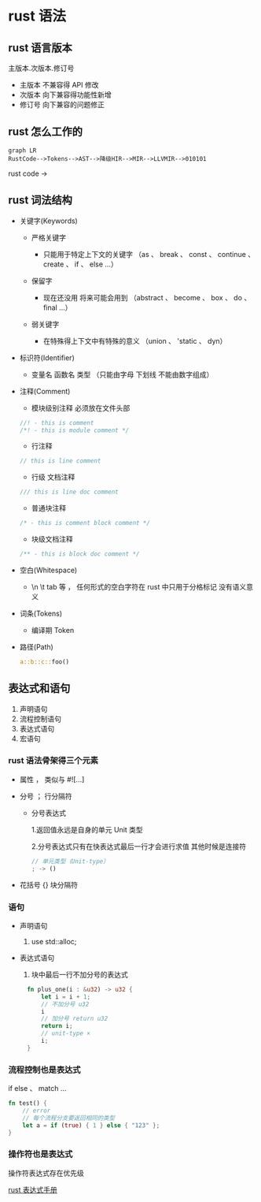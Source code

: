 # rust 语法

## rust 语言版本

主版本.次版本.修订号

- 主版本 不兼容得 API 修改
- 次版本 向下兼容得功能性新增
- 修订号 向下兼容的问题修正

## rust 怎么工作的

```mermaid
graph LR
RustCode-->Tokens-->AST-->降级HIR-->MIR-->LLVMIR-->010101
```

rust code ->

## rust 词法结构

- 关键字(Keywords)

  - 严格关键字

    - 只能用于特定上下文的关键字 （as 、 break 、 const 、 continue 、 create 、 if 、 else ...）

  - 保留字

    - 现在还没用 将来可能会用到 （abstract 、 become 、 box 、 do 、 final ...）

  - 弱关键字

    - 在特殊得上下文中有特殊的意义 （union 、 'static 、 dyn）

- 标识符(Identifier)

  - 变量名 函数名 类型 （只能由字母 下划线 不能由数字组成）

- 注释(Comment)

  - 模块级别注释 必须放在文件头部

  ```rust
  //! - this is comment
  /*! - this is module comment */
  ```

  - 行注释

  ```rust
  // this is line comment
  ```

  - 行级 文档注释

  ```rust
  /// this is line doc comment
  ```

  - 普通块注释

  ```rust
  /* - this is comment block comment */
  ```

  - 块级文档注释

  ```rust
  /** - this is block doc comment */
  ```

- 空白(Whitespace)

  - \n \t tab 等 ， 任何形式的空白字符在 rust 中只用于分格标记 没有语义意义

- 词条(Tokens)

  - 编译期 Token

- 路径(Path)

  ```rust
  a::b::c::foo()
  ```

## 表达式和语句

1. 声明语句
2. 流程控制语句
3. 表达式语句
4. 宏语句

### rust 语法骨架得三个元素

- 属性 ， 类似与 #![...]
- 分号 ； 行分隔符

  - 分号表达式

    1.返回值永远是自身的单元 Unit 类型

    2.分号表达式只有在快表达式最后一行才会进行求值 其他时候是连接符

    ```rust
    // 单元类型（Unit-type）
    ; -> ()
    ```

- 花括号 {} 块分隔符

### 语句

- 声明语句

  1. use std::alloc;

- 表达式语句

  1. 块中最后一行不加分号的表达式

  ```rust
    fn plus_one(i : &u32) -> u32 {
        let i = i + 1;
        // 不加分号 u32
        i
        // 加分号 return u32
        return i;
        // unit-type ×
        i;
    }
  ```

### 流程控制也是表达式

if else 、 match ...

```rust
fn test() {
    // error
    // 每个流程分支要返回相同的类型
    let a = if (true) { 1 } else { "123" };
}
```

### 操作符也是表达式

操作符表达式存在优先级

[rust 表达式手册](https://rustwiki.org/zh-CN/reference/expressions.html#%E8%A1%A8%E8%BE%BE%E5%BC%8F%E7%9A%84%E4%BC%98%E5%85%88%E7%BA%A7)
